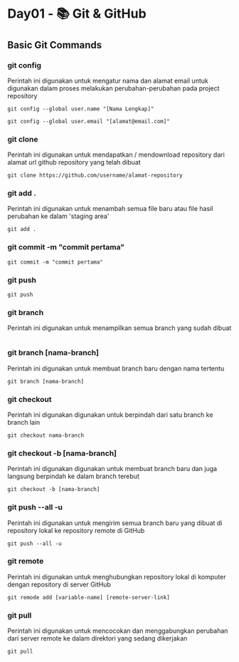 # Day01 - 📚 Git & GitHub

## Basic Git Commands

### git config

Perintah ini digunakan untuk mengatur nama dan alamat email untuk digunakan dalam proses melakukan perubahan-perubahan pada project repository

```git
git config --global user.name "[Nama Lengkap]"
```

```git
git config --global user.email "[alamat@email.com]"
```

### git clone

Perintah ini digunakan untuk mendapatkan / mendownload repository dari alamat url github repository yang telah dibuat


```git
git clone https://github.com/username/alamat-repository
```

### git add .

Perintah ini digunakan untuk menambah semua file baru atau file hasil perubahan ke dalam 'staging area'

```git
git add .
```

### git commit -m "commit pertama"

```git
git commit -m "commit pertama"
```


### git push

```git
git push
```

### git branch

Perintah ini digunakan untuk menampilkan semua branch yang sudah dibuat

```git

```

### git branch [nama-branch]

Perintah ini digunakan untuk membuat branch baru dengan nama tertentu

```git
git branch [nama-branch]
```

### git checkout

Perintah ini digunakan digunakan untuk berpindah dari satu branch ke branch lain

```git
git checkout nama-branch
```

### git checkout -b [nama-branch]

Perintah ini digunakan digunakan untuk membuat branch baru dan juga langsung berpindah ke dalam branch terebut

```git
git checkout -b [nama-branch]
```

### git push --all -u

Perintah ini digunakan untuk mengirim semua branch baru yang dibuat di repository lokal ke repository remote di GitHub

```git
git push --all -u
```

### git remote

Perintah ini digunakan untuk menghubungkan repository lokal di komputer dengan repository di server GitHub

```git
git remode add [variable-name] [remote-server-link]
```

### git pull

Perintah ini digunakan untuk mencocokan dan menggabungkan perubahan dari server remote ke dalam direktori yang sedang dikerjakan

```git
git pull
```